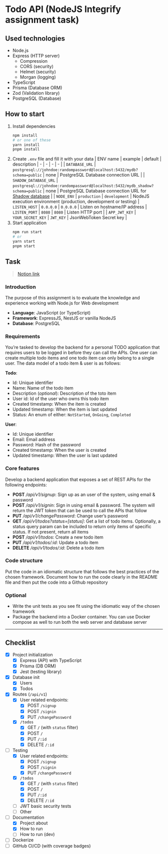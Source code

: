 # **Todo API** (NodeJS Integrify assignment task)

## Used technologies

* Node.js
* Express (HTTP server)
  * Compression
  * CORS (security)
  * Helmet (security)
  * Morgan (logging)
* TypeScript
* Prisma (Database ORM)
* Zod (Validation library)
* PostgreSQL (Database)

## How to start

1. Install dependencies
    ```bash
    npm install
    # or one of these
    yarn install
    pnpm install
    ```
1. Create `.env` file and fill it with your data
    | ENV name | example | default | description
    | - | - | - | - |
    | `DATABASE_URL` | `postgresql://johndoe:randompassword@localhost:5432/mydb?schema=public` | none | PostgreSQL Database connection URL |
    | `SHADOW_DATABASE_URL` | `postgresql://johndoe:randompassword@localhost:5432/mydb_shadow?schema=public` | none | PostgreSQL Database connection URL for [Shadow database](https://www.prisma.io/docs/concepts/components/prisma-migrate/shadow-database) |
    | `NODE_ENV` | `production` | `development` | NodeJS execution environment (production, development or testing)
    | `LISTEN_HOST` | `0.0.0.0` | `0.0.0.0` | Listen on hostname/IP address
    | `LISTEN_PORT` | `8080` | `8080` | Listen HTTP port |
    | `APP_JWT_KEY` | `YOUR_SECRET_KEY` | `JWT_KEY` | JsonWebToken Secret key |
1. Start application
    ```bash
    npm run start
    # or 
    yarn start
    pnpm start
    ```

## **Task**

> [Notion link](https://integrify-academy.notion.site/NodeJS-assignment-91f30b7a91084f8aab5e9112fa971d4d)

### **Introduction**

The purpose of this assignment is to evaluate the knowledge and experience working with Node.js for Web development

- **Language**: JavaScript (or TypeScript)
- **Framework**: ExpressJS, NestJS or vanilla NodeJS
- **Database**: PostgreSQL

### **Requirements**

You’re tasked to develop the backend for a personal TODO application that requires users to be logged in before they can call the APIs. One user can create multiple todo items and one todo item can only belong to a single user. The data model of a todo item & user is as follows:

**Todo**:

- Id: Unique identifier
- Name: Name of the todo item
- Description (*optional*): Description of the toto item
- User id: Id of the user who owns this todo item
- Created timestamp: When the item is created
- Updated timestamp: When the item is last updated
- Status: An enum of either: `NotStarted`, `OnGoing`, `Completed`

**User**:

- Id: Unique identifier
- Email: Email address
- Password: Hash of the password
- Created timestamp: When the user is created
- Updated timestamp: When the user is last updated

### **Core features**

Develop a backend application that exposes a set of REST APIs for the following endpoints:

- **POST** */api/v1/signup*: Sign up as an user of the system, using email & password
- **POST** */api/v1/signin*: Sign in using email & password. The system will return the JWT token that can be used to call the APIs that follow
- **PUT** */api/v1/changePassword*: Change user’s password
- **GET** */api/v1/todos?status=[status]*: Get a list of todo items. Optionally, a status query param can be included to return only items of specific status. If not present, return all items
- **POST** */api/v1/todos*: Create a new todo item
- **PUT** */api/v1/todos/:id*: Update a todo item
- **DELETE** */api/v1/todos/:id*: Delete a todo item

### **Code structure**

Put the code in an idiomatic structure that follows the best practices of the chosen framework. Document how to run the code clearly in the README file and then put the code into a Github repository

### **Optional**

- Write the unit tests as you see fit using the idiomatic way of the chosen framework
- Package the backend into a Docker container. You can use Docker compose as well to run both the web server and database server

---

## Checklist

* [x] Project initialization
  * [x] Express (API) with TypeScript
  * [x] Prisma (DB ORM)
  * [x] Jest (testing library)
* [x] Database init
  * [x] Users
  * [x] Todos
* [x] Routes (`/api/v1`)
  * [x] User related endpoints:
    * [x] POST `/signup`
    * [x] POST `/signin`
    * [x] PUT `/changePassword`
  * [x] `/todos`
    * [x] GET `/` (with `status` filter)
    * [x] POST `/`
    * [x] PUT `/:id`
    * [x] DELETE `/:id`
* [ ] Testing
  * [x] User related endpoints:
    * [x] POST `/signup`
    * [x] POST `/signin`
    * [x] PUT `/changePassword`
  * [x] `/todos`
    * [x] GET `/` (with `status` filter)
    * [x] POST `/`
    * [x] PUT `/:id`
    * [x] DELETE `/:id`
  * [ ] JWT basic security tests
  * [ ] Other
* [ ] Documentation
  * [x] Project about
  * [x] How to run
  * [ ] How to run (dev)
* [ ] Dockerize
* [ ] GitHub CI/CD (with coverage badges)